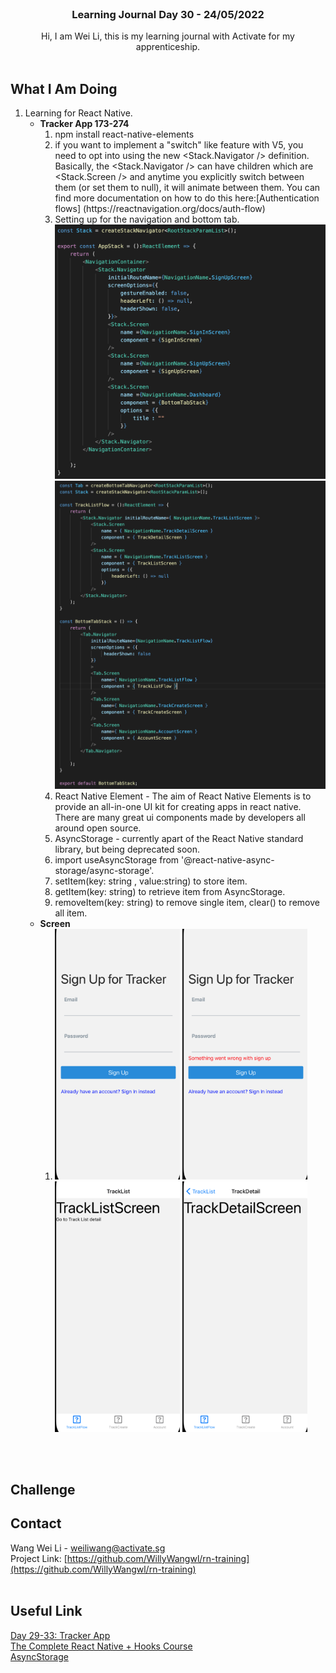 <br />
<div align="center">

  <h3 align="center">Learning Journal Day 30 - 24/05/2022</h3>

  <p align="center">
    Hi, I am Wei Li, this is my learning journal with Activate for my apprenticeship. 
    <br /><br />
  </p>
</div>
<!-- What I Am Doing -->

## What I Am Doing

<oL>
  <li>    
    Learning for React Native.<br />
    <ul>
        <li>
            <b>Tracker App 173-274</b> <br />
             <ol>
                <li>npm install react-native-elements</li>
                <li>if you want to implement a "switch" like feature with V5, you need to opt into using the new &#60;Stack.Navigator /&#62; definition. Basically, the &#60;Stack.Navigator /&#62; can have children which are &#60;Stack.Screen /&#62; and anytime you explicitly switch between them (or set them to null), it will animate between them. You can find more documentation on how to do this here:[Authentication flows] (https://reactnavigation.org/docs/auth-flow)</li>
                <li>Setting up for the navigation and bottom tab.<br />
                <img src="../img/May/24/05.png" width="800"/>
                <img src="../img/May/24/06.png" width="800"/>
                </li>
                <li>React Native Element - The aim of React Native Elements is to provide an all-in-one UI kit for creating apps in react native. There are many great ui components made by developers all around open source.</li>
                <li>AsyncStorage - currently apart of the React Native standard library, but being deprecated soon.</li>
                <li>import  useAsyncStorage  from '@react-native-async-storage/async-storage'.</li>
                <li>setItem(key: string , value:string) to store item.</li>
                <li>getItem(key: string) to retrieve item from AsyncStorage. </li>
                <li>removeItem(key: string) to remove single item, clear() to remove all item.</li>
            </ol>
        </li>
        <li>
            <b>Screen</b> <br />
             <ol>
                <li>
                    <img src="../img/May/24/01.png" width="200"/>
                    <img src="../img/May/24/02.png" width="200"/>
                    <img src="../img/May/24/03.png" width="200"/>
                    <img src="../img/May/24/04.png" width="200"/>
                </li>
            </ol>
        </li>
    </ul>
    </li>
</ol>
<br /><br />

<!-- Challenge -->

## Challenge

<!-- CONTACT -->

## Contact

Wang Wei Li - weiliwang@activate.sg<br />
Project Link: [https://github.com/WillyWangwl/rn-training](https://github.com/WillyWangwl/rn-training)
<br /><br />

<!-- Useful Link -->

## Useful Link

[Day 29-33: Tracker App](https://docs.google.com/document/d/1SKVpyDNItn_xRy_r2KFmNUKJ45IbYLMUYIao6mBLsSI/edit#heading=h.ufcujsb6qedn)<br />
[The Complete React Native + Hooks Course](https://www.udemy.com/course/the-complete-react-native-and-redux-course/learn/lecture/15707662#overview)<br />
[AsyncStorage](https://reactnative.dev/docs/asyncstorage)<br />
[]()<br />
[]()<br />
